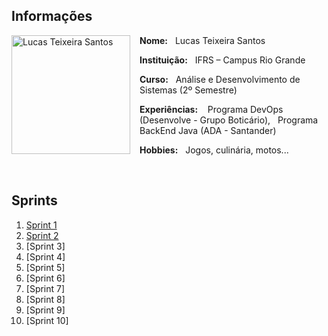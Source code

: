 ## Informações

<img src="https://github.com/LucasTeixeiraSantos/compass_data-ai/assets/134326998/fe9e7b6b-bfa9-48bd-ab7d-9613ae430fa6" alt="Lucas Teixeira Santos" width="190" align="left" style="margin-right: 15px;" />

**Nome:** &nbsp;&nbsp;Lucas Teixeira Santos  

**Instituição:** &nbsp;&nbsp;IFRS – Campus Rio Grande  

**Curso:** &nbsp;&nbsp;Análise e Desenvolvimento de Sistemas (2º Semestre)

**Experiências:** &nbsp;&nbsp; Programa DevOps (Desenvolve - Grupo Boticário), &nbsp; Programa BackEnd Java (ADA - Santander)  

**Hobbies:** &nbsp;&nbsp;Jogos, culinária, motos...  

<br clear="left"/>

## Sprints 

1. [Sprint 1](Sprint%201/README.md)
2. [Sprint 2](Sprint%202/README.md)
3. [Sprint 3]
4. [Sprint 4]
5. [Sprint 5]
6. [Sprint 6]
7. [Sprint 7]
8. [Sprint 8]
9. [Sprint 9]
10. [Sprint 10]
